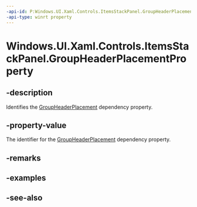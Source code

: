 ```yaml
---
-api-id: P:Windows.UI.Xaml.Controls.ItemsStackPanel.GroupHeaderPlacementProperty
-api-type: winrt property
---
```


<!-- Property syntax
public Windows.UI.Xaml.DependencyProperty GroupHeaderPlacementProperty { get; }
-->

# Windows.UI.Xaml.Controls.ItemsStackPanel.GroupHeaderPlacementProperty

## -description
Identifies the [GroupHeaderPlacement](itemsstackpanel_groupheaderplacement.md) dependency property.



## -property-value
The identifier for the [GroupHeaderPlacement](itemsstackpanel_groupheaderplacement.md) dependency property.

## -remarks

## -examples

## -see-also
